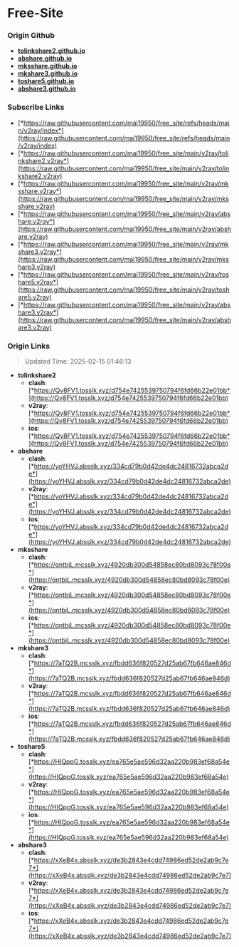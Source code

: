 # Free-Site

### Origin Github

- [**tolinkshare2.github.io**](https://github.com/tolinkshare2/tolinkshare2.github.io)
- [**abshare.github.io**](https://github.com/abshare/abshare.github.io)
- [**mksshare.github.io**](https://github.com/mksshare/mksshare.github.io)
- [**mkshare3.github.io**](https://github.com/mkshare3/mkshare3.github.io)
- [**toshare5.github.io**](https://github.com/toshare5/toshare5.github.io)
- [**abshare3.github.io**](https://github.com/abshare3/abshare3.github.io)

### Subscribe Links

- [*https://raw.githubusercontent.com/mai19950/free_site/refs/heads/main/v2ray/index*](https://raw.githubusercontent.com/mai19950/free_site/refs/heads/main/v2ray/index)
- [*https://raw.githubusercontent.com/mai19950/free_site/main/v2ray/tolinkshare2.v2ray*](https://raw.githubusercontent.com/mai19950/free_site/main/v2ray/tolinkshare2.v2ray)
- [*https://raw.githubusercontent.com/mai19950/free_site/main/v2ray/mksshare.v2ray*](https://raw.githubusercontent.com/mai19950/free_site/main/v2ray/mksshare.v2ray)
- [*https://raw.githubusercontent.com/mai19950/free_site/main/v2ray/abshare.v2ray*](https://raw.githubusercontent.com/mai19950/free_site/main/v2ray/abshare.v2ray)
- [*https://raw.githubusercontent.com/mai19950/free_site/main/v2ray/mkshare3.v2ray*](https://raw.githubusercontent.com/mai19950/free_site/main/v2ray/mkshare3.v2ray)
- [*https://raw.githubusercontent.com/mai19950/free_site/main/v2ray/toshare5.v2ray*](https://raw.githubusercontent.com/mai19950/free_site/main/v2ray/toshare5.v2ray)
- [*https://raw.githubusercontent.com/mai19950/free_site/main/v2ray/abshare3.v2ray*](https://raw.githubusercontent.com/mai19950/free_site/main/v2ray/abshare3.v2ray)

### Origin Links

> Updated Time: 2025-02-15 01:46:13

- **tolinkshare2**
  - **clash**: [*https://Qv8FV1.tosslk.xyz/d754e7425539750794f6fd66b22e01bb*](https://Qv8FV1.tosslk.xyz/d754e7425539750794f6fd66b22e01bb)
  - **v2ray**: [*https://Qv8FV1.tosslk.xyz/d754e7425539750794f6fd66b22e01bb*](https://Qv8FV1.tosslk.xyz/d754e7425539750794f6fd66b22e01bb)
  - **ios**: [*https://Qv8FV1.tosslk.xyz/d754e7425539750794f6fd66b22e01bb*](https://Qv8FV1.tosslk.xyz/d754e7425539750794f6fd66b22e01bb)
- **abshare**
  - **clash**: [*https://yoYHVJ.absslk.xyz/334cd79b0d42de4dc24816732abca2de*](https://yoYHVJ.absslk.xyz/334cd79b0d42de4dc24816732abca2de)
  - **v2ray**: [*https://yoYHVJ.absslk.xyz/334cd79b0d42de4dc24816732abca2de*](https://yoYHVJ.absslk.xyz/334cd79b0d42de4dc24816732abca2de)
  - **ios**: [*https://yoYHVJ.absslk.xyz/334cd79b0d42de4dc24816732abca2de*](https://yoYHVJ.absslk.xyz/334cd79b0d42de4dc24816732abca2de)
- **mksshare**
  - **clash**: [*https://qntbjL.mcsslk.xyz/4920db300d54858ec80bd8093c78f00e*](https://qntbjL.mcsslk.xyz/4920db300d54858ec80bd8093c78f00e)
  - **v2ray**: [*https://qntbjL.mcsslk.xyz/4920db300d54858ec80bd8093c78f00e*](https://qntbjL.mcsslk.xyz/4920db300d54858ec80bd8093c78f00e)
  - **ios**: [*https://qntbjL.mcsslk.xyz/4920db300d54858ec80bd8093c78f00e*](https://qntbjL.mcsslk.xyz/4920db300d54858ec80bd8093c78f00e)
- **mkshare3**
  - **clash**: [*https://7aTQ2B.mcsslk.xyz/fbdd636f820527d25ab67fb646ae846d*](https://7aTQ2B.mcsslk.xyz/fbdd636f820527d25ab67fb646ae846d)
  - **v2ray**: [*https://7aTQ2B.mcsslk.xyz/fbdd636f820527d25ab67fb646ae846d*](https://7aTQ2B.mcsslk.xyz/fbdd636f820527d25ab67fb646ae846d)
  - **ios**: [*https://7aTQ2B.mcsslk.xyz/fbdd636f820527d25ab67fb646ae846d*](https://7aTQ2B.mcsslk.xyz/fbdd636f820527d25ab67fb646ae846d)
- **toshare5**
  - **clash**: [*https://HIQppG.tosslk.xyz/ea765e5ae596d32aa220b983ef68a54e*](https://HIQppG.tosslk.xyz/ea765e5ae596d32aa220b983ef68a54e)
  - **v2ray**: [*https://HIQppG.tosslk.xyz/ea765e5ae596d32aa220b983ef68a54e*](https://HIQppG.tosslk.xyz/ea765e5ae596d32aa220b983ef68a54e)
  - **ios**: [*https://HIQppG.tosslk.xyz/ea765e5ae596d32aa220b983ef68a54e*](https://HIQppG.tosslk.xyz/ea765e5ae596d32aa220b983ef68a54e)
- **abshare3**
  - **clash**: [*https://xXeB4x.absslk.xyz/de3b2843e4cdd74986ed52de2ab9c7e7*](https://xXeB4x.absslk.xyz/de3b2843e4cdd74986ed52de2ab9c7e7)
  - **v2ray**: [*https://xXeB4x.absslk.xyz/de3b2843e4cdd74986ed52de2ab9c7e7*](https://xXeB4x.absslk.xyz/de3b2843e4cdd74986ed52de2ab9c7e7)
  - **ios**: [*https://xXeB4x.absslk.xyz/de3b2843e4cdd74986ed52de2ab9c7e7*](https://xXeB4x.absslk.xyz/de3b2843e4cdd74986ed52de2ab9c7e7)
